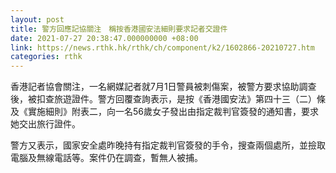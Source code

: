 ```yaml
---
layout: post
title: 警方回應記協關注　稱按香港國安法細則要求記者交證件
date: 2021-07-27 20:38:47.000000000 +08:00
link: https://news.rthk.hk/rthk/ch/component/k2/1602866-20210727.htm
categories: rthk
---
```


香港記者協會關注，一名網媒記者就7月1日警員被刺傷案，被警方要求協助調查後，被扣查旅遊證件。警方回覆查詢表示，是按《香港國安法》第四十三（二）條及《實施細則》附表二，向一名56歲女子發出由指定裁判官簽發的通知書，要求她交出旅行證件。

警方又表示，國家安全處昨晚持有指定裁判官簽發的手令，搜查兩個處所，並撿取電腦及無線電話等。案件仍在調查，暫無人被捕。
